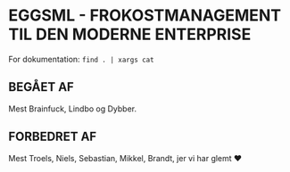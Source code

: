EGGSML - FROKOSTMANAGEMENT TIL DEN MODERNE ENTERPRISE
=====================================================

For dokumentation: `find . | xargs cat`


BEGÅET AF
---------

Mest Brainfuck, Lindbo og Dybber.


FORBEDRET AF
------------

Mest Troels, Niels, Sebastian, Mikkel, Brandt, jer vi har glemt :heart:
